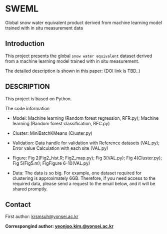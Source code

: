 # SWEML
Global snow water equivalent product derived from machine learning model trained with in situ measurement data

## Introduction

This project presents the global `snow water equivalent` dataset derived from a machine learning model trained with in situ measurement.

The detailed description is shown in this paper:
(DOI link is TBD..)

## DESCRIPTION 

This project is based on Python.

The code information 
* Model: Machine learning (Random forest regression, RFR.py); Machine learning (Random forest classification, RFC.py)
* Cluster: MiniBatchKMeans (Cluster.py)
* Validation: Data handle for validation with Reference datasets (VAL.py); Error value Calculation with each site (VAL.py)
* Figure: Fig 2(Fig2_hist.R; Fig2_map.py); Fig 3(VAL.py); Fig 4(Cluster.py); Fig 5(Fig5.m); FigFigure 6-10(VAL.py)

* Data: The data is so big. For example, one dataset required for clustering is approximately 6GB. Therefore, if you need access to the required data, please send a request to the email below, and it will be shared promptly.  

## Contact
First author: krsmsuh@yonsei.ac.kr

**Correspongind author: yeonjoo.kim.@yonsei.ac.kr**




	
